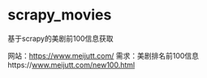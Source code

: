 # scrapy_movies


基于scrapy的美剧前100信息获取

网站：https://www.meijutt.com/
需求：美剧排名前100信息https://www.meijutt.com/new100.html
